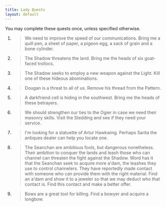 ```yaml
---
title: Lady Quests
layout: default
---
```


You may complete these quests once, unless specified otherwise.


1. > <smaller>We need to improve the speed of our communications.
   > Bring me a quill pen, a sheet of paper, a pigeon egg, a sack of grain and a
   > bone cylinder.</smaller>
   
2. > <smaller>The Shadow threatens the land.
   > Bring me the heads of six goat-faced trollocs.</smaller>
   
3. > <smaller>The Shadow seeks to employ a new weapon against the Light.
   > Kill one of these hideous abominations.</smaller>

4. > <smaller>Dougan is a threat to all of us. Remove his thread from the Pattern.</smaller>

5. > <smaller>A darkfriend cell is hiding in the southwest. Bring me the heads of these
   > betrayers.</smaller>

6. > <smaller>We should strengthen our ties to the Ogier in case we need their masonry
   > skills. Visit the Stedding and see if they need your service.</smaller>

7. > <smaller>I'm looking for a statuette of Artur Hawkwing. Perhaps Sarita the antiques
   > dealer can help you locate one.</smaller>

8. > <smaller>The Seanchan are ambitious fools, but dangerous nonetheless. Their ambition
   > to conquer the lands and leash those who can channel can threaten the fight
   > against the Shadow. Word has it that the Seanchan seek to acquire more a'dam,
   > the leashes they use to control channelers. They have reportedly made contact
   > with someone who can provide them with the right material. Find an a'dam and
   > show it to a jeweler so that we may deduct who that contact is. Find this
   > contact and make a better offer.</smaller>

9. > <smaller>Bows are a great tool for killing. Find a bowyer and acquire a longbow.</smaller>

